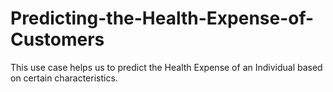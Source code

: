# Predicting-the-Health-Expense-of-Customers
This use case helps us to predict the Health Expense of an Individual based on certain characteristics.
